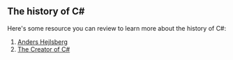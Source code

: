## The history of C#
Here's some resource you can review to learn more about the history of C#:
1. [Anders Hejlsberg](https://en.wikipedia.org/wiki/Anders_Hejlsberg)
1. [The Creator of C#](https://www.youtube.com/watch?v=h6YofXQh7Sk)